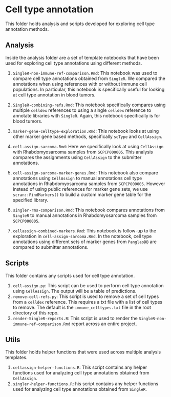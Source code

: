 # Cell type annotation

This folder holds analysis and scripts developed for exploring cell type annotation methods.

## Analysis

Inside the analysis folder are a set of template notebooks that have been used for exploring cell type annotations using different methods.

1. `SingleR-non-immune-ref-comparison.Rmd`: This notebook was used to compare cell type annotations obtained from `SingleR`.
We compared the annotations when using references with or without immune cell populations.
In particular, this notebook is specifically useful for looking at cell type annotation in blood tumors.

2. `SingleR-combining-refs.Rmd`: This notebook specifically compares using multiple `celldex` references to using a single `celldex` reference to annotate libraries with `SingleR`.
Again, this notebook specifically is for blood tumors.

3. `marker-gene-celltype-exploration.Rmd`: This notebook looks at using other marker gene based methods, specifically `scType` and `CellAssign`.

4. `cell-assign-sarcoma.Rmd`: Here we specifically look at using `CellAssign` with Rhabdomyosarcoma samples from `SCPCP000005`.
This analysis compares the assignments using `CellAssign` to the submitter annotations.

5. `cell-assign-sarcoma-marker-genes.Rmd`: This notebook also compare annotations using `CellAssign` to manual annotations cell type annotations in Rhabdomyosarcoma samples from `SCPCP000005`.
However instead of using public references for marker gene sets, we use `scran::FindMarkers()` to build a custom marker gene table for the specified library.

6. `singler-rms-comparison.Rmd`: This notebook compares annotations from `SingleR` to manual annotations in Rhabdomyosarcoma samples from `SCPCP000005`.

7. `cellassign-combined-markers.Rmd`: This notebook is follow-up to the exploration in `cell-assign-sarcoma.Rmd`.
In the notebook, cell type annotations using different sets of marker genes from `PanglaoDB` are compared to submitter annotations.

## Scripts

This folder contains any scripts used for cell type annotation.

1. `cell-assign.py`: This script can be used to perform cell type annotation using `CellAssign`.
The output will be a table of predictions.
2. `remove-cell-refs.py`: This script is used to remove a set of cell types from a `celldex` reference.
This requires a txt file with a list of cell types to remove.
The default is the `immune_celltypes.txt` file in the root directory of this repo.
3. `render-SingleR-reports.R`: This script is used to render the `SingleR-non-immune-ref-comparison.Rmd` report across an entire project.

## Utils

This folder holds helper functions that were used across multiple analysis templates.

1. `cellassign-helper-functions.R`: This script contains any helper functions used for analyzing cell type annotations obtained from `CellAssign`.
2. `singler-helper-functions.R`: his script contains any helper functions used for analyzing cell type annotations obtained from `SingleR`.
